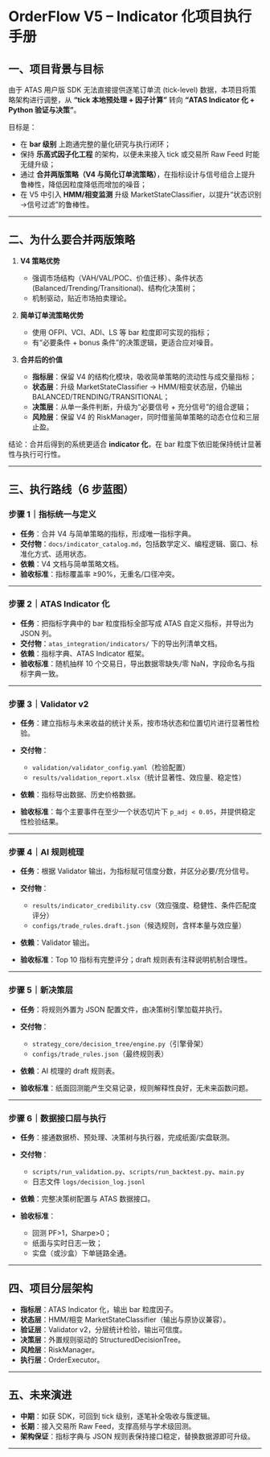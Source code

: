 # OrderFlow V5 – Indicator 化项目执行手册

## 一、项目背景与目标

由于 ATAS 用户版 SDK 无法直接提供逐笔订单流 (tick-level) 数据，本项目将策略架构进行调整，从 **“tick 本地预处理 + 因子计算”** 转向 **“ATAS Indicator 化 + Python 验证与决策”**。

目标是：

* 在 **bar 级别** 上跑通完整的量化研究与执行闭环；
* 保持 **乐高式因子化工程** 的架构，以便未来接入 tick 或交易所 Raw Feed 时能无缝升级；
* 通过 **合并两版策略（V4 与简化订单流策略）**，在指标设计与信号组合上提升鲁棒性，降低因粒度降低而增加的噪音；
* 在 V5 中引入 **HMM/相变监测** 升级 MarketStateClassifier，以提升“状态识别→信号过滤”的鲁棒性。

---

## 二、为什么要合并两版策略

1. **V4 策略优势**

   * 强调市场结构（VAH/VAL/POC、价值迁移）、条件状态 (Balanced/Trending/Transitional)、结构化决策树；
   * 机制驱动，贴近市场拍卖理论。

2. **简单订单流策略优势**

   * 使用 OFPI、VCI、ADI、LS 等 bar 粒度即可实现的指标；
   * 有“必要条件 + bonus 条件”的决策逻辑，更适合应对噪音。

3. **合并后的价值**

   * **指标层**：保留 V4 的结构化模块，吸收简单策略的流动性与成交量指标；
   * **状态层**：升级 MarketStateClassifier → HMM/相变状态层，仍输出 BALANCED/TRENDING/TRANSITIONAL；
   * **决策层**：从单一条件判断，升级为“必要信号 + 充分信号”的组合逻辑；
   * **风险层**：保留 V4 的 RiskManager，同时借鉴简单策略的动态仓位和三层止盈。

结论：合并后得到的系统更适合 **indicator 化**，在 bar 粒度下依旧能保持统计显著性与执行可行性。

---

## 三、执行路线（6 步蓝图）

### 步骤 1｜指标统一与定义

* **任务**：合并 V4 与简单策略的指标，形成唯一指标字典。
* **交付物**：`docs/indicator_catalog.md`，包括数学定义、编程逻辑、窗口、标准化方式、适用状态。
* **依赖**：V4 文档与简单策略文档。
* **验收标准**：指标覆盖率 ≥90%，无重名/口径冲突。

---

### 步骤 2｜ATAS Indicator 化

* **任务**：把指标字典中的 bar 粒度指标全部写成 ATAS 自定义指标，并导出为 JSON 列。
* **交付物**：`atas_integration/indicators/` 下的导出列清单文档。
* **依赖**：指标字典、ATAS Indicator 框架。
* **验收标准**：随机抽样 10 个交易日，导出数据零缺失/零 NaN，字段命名与指标字典一致。

---

### 步骤 3｜Validator v2

* **任务**：建立指标与未来收益的统计关系，按市场状态和位置切片进行显著性检验。
* **交付物**：

  * `validation/validator_config.yaml`（检验配置）
  * `results/validation_report.xlsx`（统计显著性、效应量、稳定性）
* **依赖**：指标导出数据、历史价格数据。
* **验收标准**：每个主要事件在至少一个状态切片下 `p_adj < 0.05`，并提供稳定性检验结果。

---

### 步骤 4｜AI 规则梳理

* **任务**：根据 Validator 输出，为指标赋可信度分数，并区分必要/充分信号。
* **交付物**：

  * `results/indicator_credibility.csv`（效应强度、稳健性、条件匹配度评分）
  * `configs/trade_rules.draft.json`（候选规则，含样本量与效应量）
* **依赖**：Validator 输出。
* **验收标准**：Top 10 指标有完整评分；draft 规则表有注释说明机制合理性。

---

### 步骤 5｜新决策层

* **任务**：将规则外置为 JSON 配置文件，由决策树引擎加载并执行。
* **交付物**：

  * `strategy_core/decision_tree/engine.py`（引擎骨架）
  * `configs/trade_rules.json`（最终规则表）
* **依赖**：AI 梳理的 draft 规则表。
* **验收标准**：纸面回测能产生交易记录，规则解释性良好，无未来函数问题。

---

### 步骤 6｜数据接口层与执行

* **任务**：接通数据桥、预处理、决策树与执行器，完成纸面/实盘联测。
* **交付物**：

  * `scripts/run_validation.py`、`scripts/run_backtest.py`、`main.py`
  * 日志文件 `logs/decision_log.jsonl`
* **依赖**：完整决策树配置与 ATAS 数据接口。
* **验收标准**：

  * 回测 PF>1，Sharpe>0；
  * 纸面与实时日志一致；
  * 实盘（或沙盒）下单链路全通。

---

## 四、项目分层架构

* **指标层**：ATAS Indicator 化，输出 bar 粒度因子。
* **状态层**：HMM/相变 MarketStateClassifier（输出与原协议兼容）。
* **验证层**：Validator v2，分层统计检验，输出可信度。
* **决策层**：外置规则驱动的 StructuredDecisionTree。
* **风险层**：RiskManager。
* **执行层**：OrderExecutor。

---

## 五、未来演进

* **中期**：如获 SDK，可回到 tick 级别，逐笔补全吸收与簇逻辑。
* **长期**：接入交易所 Raw Feed，支撑高频与学术级回测。
* **架构保证**：指标字典与 JSON 规则表保持接口稳定，替换数据源即可升级。

---
